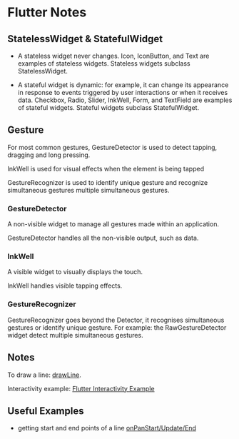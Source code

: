 # Flutter Notes 

## StatelessWidget & StatefulWidget
- A stateless widget never changes. Icon, IconButton, and Text are examples of stateless widgets. 
Stateless widgets subclass StatelessWidget.

- A stateful widget is dynamic: for example, it can change its appearance in response to events triggered by 
user interactions or when it receives data. Checkbox, Radio, Slider, InkWell, Form, and TextField are examples of 
stateful widgets. Stateful widgets subclass StatefulWidget.

## Gesture
For most common gestures, GestureDetector is used to detect tapping, dragging and long pressing.

InkWell is used for visual effects when the element is being tapped

GestureRecognizer is used to identify unique gesture and recognize simultaneous gestures multiple simultaneous gestures.

### GestureDetector
A non-visible widget to manage all gestures made within an application.

GestureDetector handles all the non-visible output, such as data.

### InkWell
A visible widget to visually displays the touch.

InkWell handles visible tapping effects.

### GestureRecognizer
GestureRecognizer goes beyond the Detector, it recognises simultaneous gestures or identify unique gesture.
For example: the RawGestureDetector widget detect multiple simultaneous gestures.

## Notes

To draw a line: [drawLine](https://api.flutter.dev/flutter/dart-ui/Canvas/drawLine.html).

Interactivity example: [Flutter Interactivity Example](https://docs.flutter.dev/ui/interactivity)

## Useful Examples
- getting start and end points of a line
[onPanStart/Update/End](https://blog.nonstopio.com/drag-and-drop-in-flutter-master-it-without-plugin-6957feef8d42)
